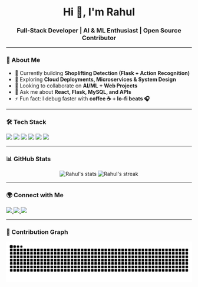 <h1 align="center">Hi 👋, I'm Rahul</h1>
<h3 align="center">Full-Stack Developer | AI & ML Enthusiast | Open Source Contributor</h3>

---

### 🚀 About Me
- 🔭 Currently building **Shoplifting Detection (Flask + Action Recognition)**  
- 🌱 Exploring **Cloud Deployments, Microservices & System Design**  
- 👯 Looking to collaborate on **AI/ML + Web Projects**  
- 💬 Ask me about **React, Flask, MySQL, and APIs**  
- ⚡ Fun fact: I debug faster with **coffee ☕ + lo-fi beats 🎧**

---

### 🛠️ Tech Stack
<p align="left">
  <img src="https://img.shields.io/badge/Python-3776AB?style=for-the-badge&logo=python&logoColor=white" />
  <img src="https://img.shields.io/badge/React-20232A?style=for-the-badge&logo=react&logoColor=61DAFB" />
  <img src="https://img.shields.io/badge/Node.js-339933?style=for-the-badge&logo=nodedotjs&logoColor=white" />
  <img src="https://img.shields.io/badge/MySQL-4479A1?style=for-the-badge&logo=mysql&logoColor=white" />
  <img src="https://img.shields.io/badge/Flask-000000?style=for-the-badge&logo=flask&logoColor=white" />
  <img src="https://img.shields.io/badge/TypeScript-007ACC?style=for-the-badge&logo=typescript&logoColor=white" />
</p>

---

### 📊 GitHub Stats
<p align="center">
  <img src="https://github-readme-stats.vercel.app/api?username=rahulawasthi128&show_icons=true&theme=radical" alt="Rahul's stats" height="180em" />
  <img src="https://github-readme-streak-stats.herokuapp.com/?user=rahulawasthi128&theme=radical" alt="Rahul's streak" height="180em" />
</p>

---

### 🌍 Connect with Me
<p align="left">
  <a href="https://linkedin.com/in/your-linkedin" target="_blank">
    <img src="https://img.shields.io/badge/-LinkedIn-blue?style=for-the-badge&logo=linkedin&logoColor=white"/>
  </a>
  <a href="mailto:your-email@gmail.com" target="_blank">
    <img src="https://img.shields.io/badge/-Gmail-red?style=for-the-badge&logo=gmail&logoColor=white"/>
  </a>
  <a href="https://twitter.com/your-twitter" target="_blank">
    <img src="https://img.shields.io/badge/-Twitter-1DA1F2?style=for-the-badge&logo=twitter&logoColor=white"/>
  </a>
</p>

---

### 🐍 Contribution Graph
<p align="center">
  <img src="https://github.com/rahulawasthi128/rahulawasthi128/blob/output/github-contribution-grid-snake.svg" />
</p>
